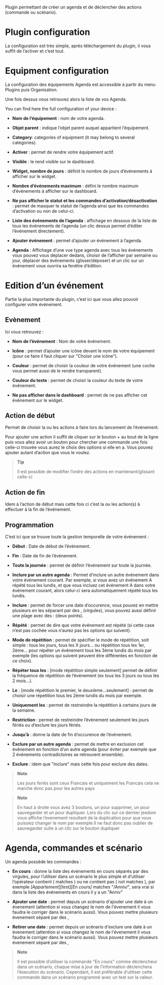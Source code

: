 Plugin permettant de créer un agenda et de déclencher des actions
(commande ou scénario).

Plugin configuration
=======================

La configuration est très simple, après téléchargement du plugin, il
vous suffit de l’activer et c’est tout.

Equipment configuration
=============================

La configuration des équipements Agenda est accessible à partir du menu
Plugins puis Organisation.

Une fois dessus vous retrouvez alors la liste de vos Agenda.

You can find here the full configuration of your device :

-   **Nom de l’équipement** : nom de votre agenda.

-   **Objet parent** : indique l’objet parent auquel
    appartient l’équipement.

-   **Category**: categories of equipment (it may belong to
    several categories).

-   **Activer** : permet de rendre votre équipement actif.

-   **Visible** : le rend visible sur le dashboard.

-   **Widget, nombre de jours** : définit le nombre de jours
    d’événements à afficher sur le widget.

-   **Nombre d’événements maximum** : défini le nombre maximum
    d’événements à afficher sur le dashboard.

-   **Ne pas afficher le statut et les commandes
    d’activation/désactivation** : permet de masquer le statut de
    l’agenda ainsi que les commandes d’activation ou non de celui-ci.

-   **Liste des événements de l’agenda** : affichage en dessous de la
    liste de tous les événements de l’agenda (un clic dessus permet
    d’éditer l’événement directement).

-   **Ajouter événement** : permet d’ajouter un événement à l’agenda.

-   **Agenda** : Affichage d’une vue type agenda avec tous les
    événements vous pouvez vous déplacer dedans, choisir de l’afficher
    par semaine ou jour, déplacer des événements (glisser/déposer) et un
    clic sur un événement vous ouvrira sa fenêtre d’édition.

Edition d’un événement 
======================

Partie la plus importante du plugin, c’est ici que vous allez pouvoir
configurer votre événement.

Evènement 
---------

Ici vous retrouvez :

-   **Nom de l’événement** : Nom de votre événement.

-   **Icône** : permet d’ajouter une icône devant le nom de votre
    équipement (pour ce faire il faut cliquer sur "Choisir une icône").

-   **Couleur** : permet de choisir la couleur de votre événement (une
    coche vous permet aussi de le rendre transparent).

-   **Couleur du texte** : permet de choisir la couleur du texte de
    votre événement.

-   **Ne pas afficher dans le dashboard** : permet de ne pas afficher
    cet événement sur le widget.

Action de début 
---------------

Permet de choisir la ou les actions à faire lors du lancement de
l’événement.

Pour ajouter une action il suffit de cliquer sur le bouton + au bout de
la ligne puis vous allez avoir un bouton pour chercher une commande une
fois celle-ci trouvée vous aurez le choix des options si elle en a. Vous
pouvez ajouter autant d’action que vous le voulez.

> **Tip**
>
> Il est possible de modifier l’ordre des actions en maintenant/glissant
> celle-ci

Action de fin 
-------------

Idem à l’action de début mais cette fois ci c’est la ou les action(s) à
effectuer à la fin de l’événement.

Programmation 
-------------

C’est ici que se trouve toute la gestion temporelle de votre événement :

-   **Début** : Date de début de l’événement.

-   **Fin** : Date de fin de l’événement.

-   **Toute la journée** : permet de définir l’événement sur toute
    la journée.

-   **Inclure par un autre agenda** : Permet d’inclure un autre
    événement dans votre événement courant. Par exemple, si vous avez un
    événement A répété tous les lundis, et que vous incluez cet
    événement A dans votre événement courant, alors celui-ci sera
    automatiquement répété tous les lundis.

-   **Inclure** : permet de forcer une date d’occurence, vous pouvez en
    mettre plusieurs en les séparant par des , (virgules), vous pouvez
    aussi définir une plage avec des : (deux points).

-   **Répété** : permet de dire que votre événement est répété (si cette
    case n’est pas cochée vous n’aurez pas les options qui suivent).

-   **Mode de répétition** : permet de spécifier le mode de répétition,
    soit simple : tous les jours, tous les X jours…​ ou répétition tous
    les 1er, 2ème…​ pour répéter un événement tous les 3ème lundis du
    mois par exemple (les options qui suivent peuvent être différentes
    en fonction de ce choix).

-   **Répéter tous les** : \[mode répétition simple seulement\] permet
    de définir la fréquence de répétition de l’événement (ex tous les 3
    jours ou tous les 2 mois…​).

-   **Le** : \[mode répétition le premier, le deuxième…​ seulement\] :
    permet de choisir une répetition tous les 2ème lundis du mois
    par exemple.

-   **Uniquement les** : permet de restreindre la répétition à certains
    jours de la semaine.

-   **Restriction** : permet de restreindre l’événement seulement les
    jours fériés ou d’exclure les jours fériés.

-   **Jusqu’à** : donne la date de fin d’occurence de l’événement.

-   **Exclure par un autre agenda** : permet de mettre en exclusion cet
    événement en fonction d’un autre agenda (pour éviter par exemple que
    2 événements contradictoires se retrouvent ensemble).

-   **Exclure** : idem que "Inclure" mais cette fois pour exclure
    des dates.

> **Note**
>
> Les jours feriés sont ceux Francais et uniquement les Francais cela ne
> marche donc pas pour les autres pays

> **Note**
>
> En haut à droite vous avez 3 boutons, un pour supprimer, un pour
> sauvegarder et un pour dupliquer. Lors du clic sur ce dernier jeedom
> vous affiche l’evenement resultant de la duplication pour que vous
> puissiez changer le nom par exemple.Il ne faut donc pas oublier de
> sauvegarder suite à un clic sur le bouton dupliquer

Agenda, commandes et scénario 
=============================

Un agenda possède les commandes :

-   **En cours** : donne la liste des événements en cours séparés par
    des virgules, pour l’utiliser dans un scénario le plus simple et
    d’utiliser l’opérateur contient ( matches ) ou ne contient pas ( not
    matches ), par exemple *\[Appartement\]\[test\]\[En cours\]* matches
    "/Anniv/", sera vrai si dans la liste des événements en cours il y a
    un "Anniv"

- **Ajouter une date** : permet depuis un scénario d'ajouter une date à un évenement (attention si vous changez le nom de l'évenement il vous faudra le corriger dans le scénario aussi). Vous pouvez mettre plusieurs évenement séparé par des ,

- **Retirer une date** : permet depuis un scénario d'exclure une date à un évenement (attention si vous changez le nom de l'évenement il vous faudra le corriger dans le scénario aussi). Vous pouvez mettre plusieurs évenement séparé par des ,

> **Note**
>
> Il est possible d’utiliser la commande "En cours" comme déclencheur
> dans un scénario, chaque mise à jour de l’information déclenchera
> l’éxecution du scénario. Cependant, Il est préférable d’utiliser cette
> commande dans un scénario programmé avec un test sur la valeur.
